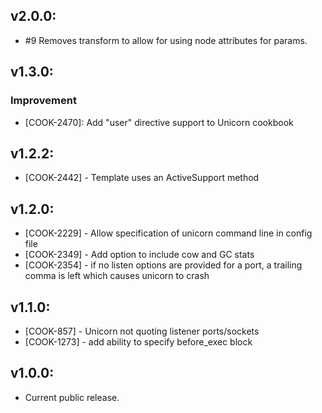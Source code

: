 ## v2.0.0:

- #9 Removes transform to allow for using node attributes for params.

## v1.3.0:

### Improvement

- [COOK-2470]: Add "user" directive support to Unicorn cookbook

## v1.2.2:

* [COOK-2442] - Template uses an ActiveSupport method

## v1.2.0:

* [COOK-2229] - Allow specification of unicorn command line in config file
* [COOK-2349] - Add option to include cow and GC stats
* [COOK-2354] - if no listen options are provided for a port, a
  trailing comma is left which causes unicorn to crash

## v1.1.0:

* [COOK-857] - Unicorn not quoting listener ports/sockets
* [COOK-1273] - add ability to specify before_exec block

## v1.0.0:

* Current public release.
